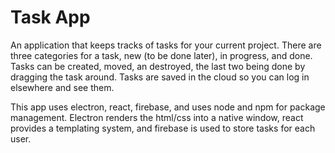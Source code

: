 # Task App

An application that keeps tracks of tasks for your current project.
There are three categories for a task, new (to be done later), in progress, and done.
Tasks can be created, moved, an destroyed, the last two being done by dragging the task around.
Tasks are saved in the cloud so you can log in elsewhere and see them.

This app uses electron, react, firebase, and uses node and npm for package management.
Electron renders the html/css into a native window, react provides a templating system, and firebase is used to store tasks for each user.
